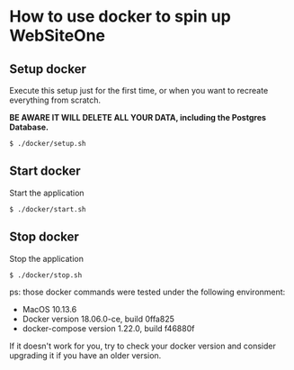 # How to use docker to spin up WebSiteOne

## Setup docker

Execute this setup just for the first time, or when you want to recreate everything from scratch.

**BE AWARE IT WILL DELETE ALL YOUR DATA, including the Postgres Database.**

```
$ ./docker/setup.sh
```

## Start docker

Start the application

```
$ ./docker/start.sh
```

## Stop docker

Stop the application

```
$ ./docker/stop.sh
```

ps: those docker commands were tested under the following environment:

- MacOS 10.13.6
- Docker version 18.06.0-ce, build 0ffa825
- docker-compose version 1.22.0, build f46880f

If it doesn't work for you, try to check your docker version and consider upgrading it if you have an older version.
